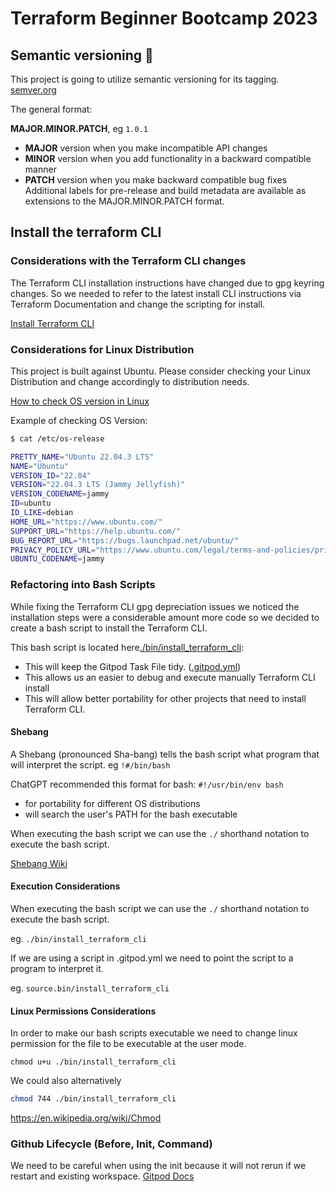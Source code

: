 # Terraform Beginner Bootcamp 2023

## Semantic versioning :mage:

This project is going to utilize semantic versioning for its tagging. 
[semver.org](https://semver.org/)

The general format: 

**MAJOR.MINOR.PATCH**, eg `1.0.1`


- **MAJOR** version when you make incompatible API changes
- **MINOR** version when you add functionality in a backward compatible manner
- **PATCH** version when you make backward compatible bug fixes
Additional labels for pre-release and build metadata are available as extensions to the MAJOR.MINOR.PATCH format.

## Install the terraform CLI

### Considerations with the Terraform CLI changes
The Terraform CLI installation instructions have changed due to gpg keyring changes. So we needed to refer to the latest install CLI instructions via Terraform Documentation and change the scripting for install.

[Install Terraform CLI](https://developer.hashicorp.com/terraform/tutorials/aws-get-started/install-cli)


### Considerations for Linux Distribution


This project is built against Ubuntu.
Please consider checking your Linux Distribution and change accordingly to distribution needs.

[How to check OS version in Linux](https://www.cyberciti.biz/faq/how-to-check-os-version-in-linux-command-line/)

Example of checking OS Version:
```sh
$ cat /etc/os-release

PRETTY_NAME="Ubuntu 22.04.3 LTS"
NAME="Ubuntu"
VERSION_ID="22.04"
VERSION="22.04.3 LTS (Jammy Jellyfish)"
VERSION_CODENAME=jammy
ID=ubuntu
ID_LIKE=debian
HOME_URL="https://www.ubuntu.com/"
SUPPORT_URL="https://help.ubuntu.com/"
BUG_REPORT_URL="https://bugs.launchpad.net/ubuntu/"
PRIVACY_POLICY_URL="https://www.ubuntu.com/legal/terms-and-policies/privacy-policy"
UBUNTU_CODENAME=jammy
```

### Refactoring into Bash Scripts

While fixing the Terraform CLI gpg depreciation issues we noticed the installation steps were a considerable amount more code so we decided to create a bash script to install the Terraform CLI. 

This bash script is located here[./bin/install_terraform_cli](./bin/install_terraform_cli):

- This will keep the Gitpod Task File tidy. ([.gitpod.yml](.gitpod.yml))
- This allows us an easier to debug and execute manually Terraform CLI install
- This will allow better portability for other projects that need to install Terraform CLI.

#### Shebang

A Shebang (pronounced Sha-bang) tells the bash script what program that will interpret the script. eg `!#/bin/bash`

ChatGPT recommended this format for bash:
`#!/usr/bin/env bash`

- for portability for different OS distributions
- will search the user's PATH for the bash executable

When executing the bash script we can use the `./` shorthand notation to execute the bash script.

[Shebang Wiki](https://en.wikipedia.org/wiki/Shebang_(Unix))

#### Execution Considerations

When executing the bash script we can use the `./` shorthand notation to execute the bash script.

eg. `./bin/install_terraform_cli`

If we are using a script in .gitpod.yml we need to point the script to a program to interpret it. 

eg. `source.bin/install_terraform_cli`

#### Linux Permissions Considerations

In order to make our bash scripts executable we need to change linux permission for the file to be executable at the user mode. 

```
chmod u+u ./bin/install_terraform_cli
```

We could also alternatively 
```sh
chmod 744 ./bin/install_terraform_cli
```

https://en.wikipedia.org/wiki/Chmod


### Github Lifecycle (Before, Init, Command)

We need to be careful when using the init because it will not rerun if we restart and existing workspace.
[Gitpod Docs](https://www.gitpod.io/docs/configure/workspaces/tasks)